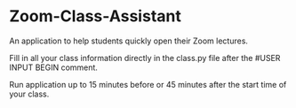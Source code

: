 # Zoom-Class-Assistant
An application to help students quickly open their Zoom lectures.

Fill in all your class information directly in the class.py file after the #USER INPUT BEGIN comment.

Run application up to 15 minutes before or 45 minutes after the start time of your class.
